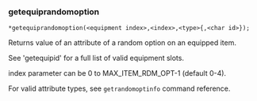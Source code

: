 ### getequiprandomoption
```
*getequiprandomoption(<equipment index>,<index>,<type>{,<char id>});
```

Returns value of an attribute of a random option on an equipped item.

See 'getequipid' for a full list of valid equipment slots.

index parameter can be 0 to MAX_ITEM_RDM_OPT-1 (default 0-4).

For valid attribute types, see `getrandomoptinfo` command reference.
